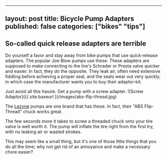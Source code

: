    ---
   layout: post
   title: Bicycle Pump Adapters
   published: false
   categories: ["bikes" "tips"]
   ---

## So-called quick release adapters are terrible

Do yourself a favor and stay away from bike pumps that use quick-release adapters. The popular Joe Blow pumps use these. These adapters are supposed to make connecting to the tire's Schrader or Presta valve quicker and easier. In fact, they do the opposite. They leak air, often need extensive fiddling before achieving a proper seal, and the seals wear out very quickly, in which case the manufacturer wants you to buy their adaptor-kit.

Just avoid all this hassle. Get a pump with a screw adapter. 
![Screw Adaptor]({{ site.baseurl }}/images/abs-flip-thread.jpg)

The [Lezyne](http://www.lezyne.com/products-floorpumps.php) pumps are one brand that has these. In fact, their "ABS Flip-Thread" chuck works great.

The few seconds more it takes to screw a threaded chuck onto your tire valve is well worth it. The pump will inflate the tire right from the first try, with no leaking air or wasted strokes.

This may seem like a small thing, but it's one of those little things that you do all the time; why not get rid of an annoyance and make a necessary chore easier?


